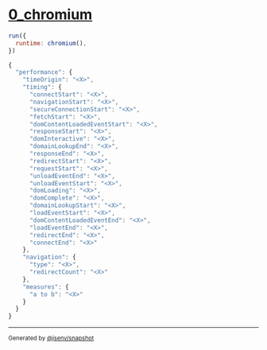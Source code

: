 # [0_chromium](../../performance_browsers.test.mjs#L31)

```js
run({
  runtime: chromium(),
})
```

```js
{
  "performance": {
    "timeOrigin": "<X>",
    "timing": {
      "connectStart": "<X>",
      "navigationStart": "<X>",
      "secureConnectionStart": "<X>",
      "fetchStart": "<X>",
      "domContentLoadedEventStart": "<X>",
      "responseStart": "<X>",
      "domInteractive": "<X>",
      "domainLookupEnd": "<X>",
      "responseEnd": "<X>",
      "redirectStart": "<X>",
      "requestStart": "<X>",
      "unloadEventEnd": "<X>",
      "unloadEventStart": "<X>",
      "domLoading": "<X>",
      "domComplete": "<X>",
      "domainLookupStart": "<X>",
      "loadEventStart": "<X>",
      "domContentLoadedEventEnd": "<X>",
      "loadEventEnd": "<X>",
      "redirectEnd": "<X>",
      "connectEnd": "<X>"
    },
    "navigation": {
      "type": "<X>",
      "redirectCount": "<X>"
    },
    "measures": {
      "a to b": "<X>"
    }
  }
}
```

---

<sub>
  Generated by <a href="https://github.com/jsenv/core/tree/main/packages/independent/snapshot">@jsenv/snapshot</a>
</sub>
